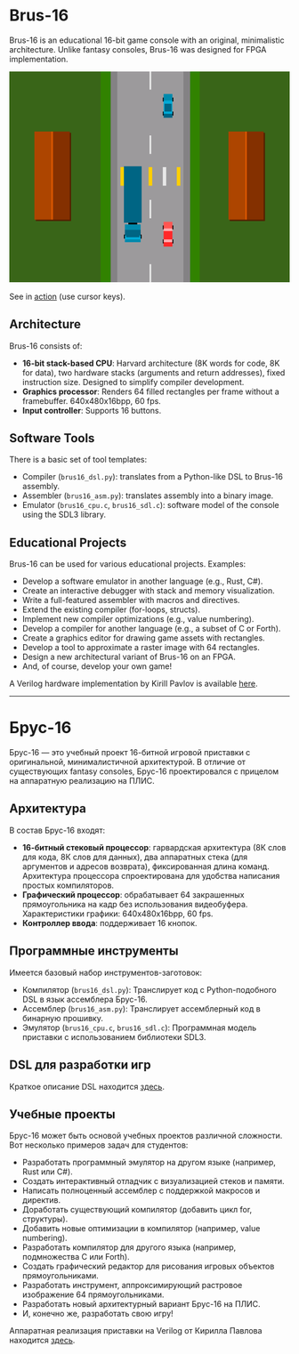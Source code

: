 # Brus-16

Brus-16 is an educational 16-bit game console with an original, minimalistic architecture.
Unlike fantasy consoles, Brus-16 was designed for FPGA implementation.

![](racing.png)

See in [action](https://true-grue.github.io/Brus-16-Demo/brus16.html) (use cursor keys).

## Architecture

Brus-16 consists of:

* **16-bit stack-based CPU**: Harvard architecture (8K words for code, 8K for data), two hardware stacks (arguments and return addresses), fixed instruction size. Designed to simplify compiler development.
* **Graphics processor**: Renders 64 filled rectangles per frame without a framebuffer. 640x480x16bpp, 60 fps.
* **Input controller**: Supports 16 buttons.

## Software Tools

There is a basic set of tool templates:

* Compiler (`brus16_dsl.py`): translates from a Python-like DSL to Brus-16 assembly.
* Assembler (`brus16_asm.py`): translates assembly into a binary image.
* Emulator (`brus16_cpu.c`, `brus16_sdl.c`): software model of the console using the SDL3 library.

## Educational Projects

Brus-16 can be used for various educational projects. Examples:

- Develop a software emulator in another language (e.g., Rust, C#).
- Create an interactive debugger with stack and memory visualization.
- Write a full-featured assembler with macros and directives.
- Extend the existing compiler (for-loops, structs).
- Implement new compiler optimizations (e.g., value numbering).
- Develop a compiler for another language (e.g., a subset of C or Forth).
- Create a graphics editor for drawing game assets with rectangles.
- Develop a tool to approximate a raster image with 64 rectangles.
- Design a new architectural variant of Brus-16 on an FPGA.
- And, of course, develop your own game!

A Verilog hardware implementation by Kirill Pavlov is available [here](https://github.com/Papr1ka/brus16).

---

# Брус-16

Брус-16 — это учебный проект 16-битной игровой приставки с оригинальной, минималистичной архитектурой.
В отличие от существующих fantasy consoles, Брус-16 проектировался с прицелом на аппаратную реализацию на ПЛИС.

## Архитектура

В состав Брус-16 входят:

* **16-битный стековый процессор**: гарвардская архитектура (8К слов для кода, 8К слов для данных), два аппаратных стека (для аргументов и адресов возврата), фиксированная длина команд. Архитектура процессора спроектирована для удобства написания простых компиляторов. 
* **Графический процессор**: обрабатывает 64 закрашенных прямоугольника на кадр без использования видеобуфера. Характеристики графики: 640x480x16bpp, 60 fps.
* **Контроллер ввода**: поддерживает 16 кнопок.

## Программные инструменты

Имеется базовый набор инструментов-заготовок:

* Компилятор (`brus16_dsl.py`): Транслирует код с Python-подобного DSL в язык ассемблера Брус-16.
* Ассемблер (`brus16_asm.py`): Транслирует ассемблерный код в бинарную прошивку.
* Эмулятор (`brus16_cpu.c`, `brus16_sdl.c`): Программная модель приставки с использованием библиотеки SDL3.

## DSL для разработки игр

Краткое описание DSL находится [здесь](docs/dsl_ru.md).

## Учебные проекты

Брус-16 может быть основой учебных проектов различной сложности. Вот несколько примеров задач для студентов:

* Разработать программный эмулятор на другом языке (например, Rust или C#).
* Создать интерактивный отладчик с визуализацией стеков и памяти.
* Написать полноценный ассемблер с поддержкой макросов и директив.
* Доработать существующий компилятор (добавить цикл for, структуры).
* Добавить новые оптимизации в компилятор (например, value numbering).
* Разработать компилятор для другого языка (например, подмножества C или Forth).
* Создать графический редактор для рисования игровых объектов прямоугольниками.
* Разработать инструмент, аппроксимирующий растровое изображение 64 прямоугольниками.
* Разработать новый архитектурный вариант Брус-16 на ПЛИС.
* И, конечно же, разработать свою игру!

Аппаратная реализация приставки на Verilog от Кирилла Павлова находится [здесь](https://github.com/Papr1ka/brus16).
